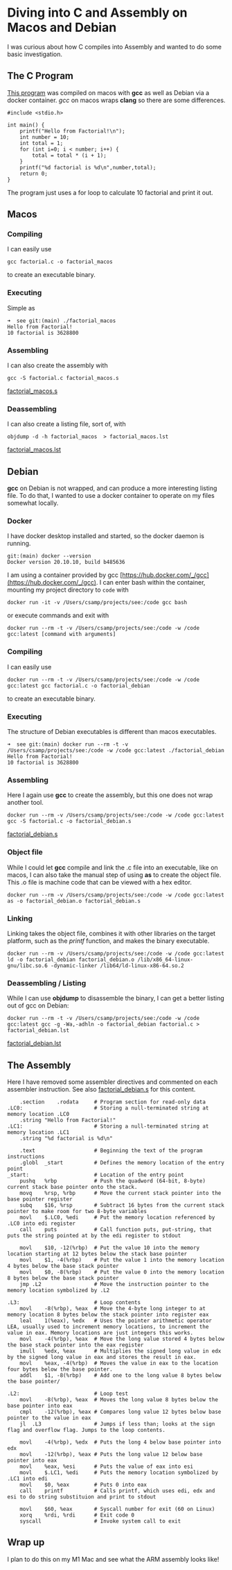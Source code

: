 # Diving into C and Assembly on Macos and Debian

I was curious about how C compiles into Assembly and wanted to do some basic investigation.

## The C Program

[This program](factorial.c) was compiled on macos with **gcc** as well as Debian via a docker container. *gcc* on macos wraps **clang** so there are some differences.

```
#include <stdio.h>

int main() {
    printf("Hello from Factorial!\n");
    int number = 10;
    int total = 1;
    for (int i=0; i < number; i++) {
        total = total * (i + 1);
    }
    printf("%d factorial is %d\n",number,total);
    return 0;
}
```

The program just uses a for loop to calculate 10 factorial and print it out.

## Macos

### Compiling

I can easily use
```
gcc factorial.c -o factorial_macos
```
to create an executable binary. 

### Executing

Simple as
```
➜  see git:(main) ./factorial_macos
Hello from Factorial!
10 factorial is 3628800
```

### Assembling

I can also create the assembly with
```
gcc -S factorial.c factorial_macos.s
```
[factorial_macos.s](factorial_macos.s)

### Deassembling

I can also create a listing file, sort of, with 
```
objdump -d -h factorial_macos  > factorial_macos.lst
```
[factorial_macos.lst](factorial_macos.lst)

## Debian

**gcc** on Debian is not wrapped, and can produce a more interesting listing file. To do that, I wanted to use a docker container to operate on my files somewhat locally.

### Docker

I have docker desktop installed and started, so the docker daemon is running. 

```
git:(main) docker --version
Docker version 20.10.10, build b485636
```

I am using a container provided by gcc [https://hub.docker.com/_/gcc](https://hub.docker.com/_/gcc). I can enter bash within the container, mounting my project directory to `code` with
```
docker run -it -v /Users/csamp/projects/see:/code gcc bash
```
or execute commands and exit with
```
docker run --rm -t -v /Users/csamp/projects/see:/code -w /code gcc:latest [command with arguments]
```
### Compiling

I can easily use
```
docker run --rm -t -v /Users/csamp/projects/see:/code -w /code gcc:latest gcc factorial.c -o factorial_debian
```
to create an executable binary. 

### Executing

The structure of Debian executables is different than macos executables.
```
➜  see git:(main) docker run --rm -t -v /Users/csamp/projects/see:/code -w /code gcc:latest ./factorial_debian
Hello from Factorial!
10 factorial is 3628800
```

### Assembling

Here I again use **gcc** to create the assembly, but this one does not wrap another tool.
```
docker run --rm -v /Users/csamp/projects/see:/code -w /code gcc:latest gcc -S factorial.c -o factorial_debian.s 
```
[factorial_debian.s](factorial_debian.s)

### Object file

While I could let **gcc** compile and link the .c file into an executable, like on macos, I can also take the manual step of using **as** to create the object file. This .o file is machine code that can be viewed with a hex editor.
```
docker run --rm -v /Users/csamp/projects/see:/code -w /code gcc:latest as -o factorial_debian.o factorial_debian.s
```

### Linking

Linking takes the object file, combines it with other libraries on the target platform, such as the *printf* function, and makes the binary executable.

```
docker run --rm -v /Users/csamp/projects/see:/code -w /code gcc:latest ld -o factorial_debian factorial_debian.o /lib/x86_64-linux-gnu/libc.so.6 -dynamic-linker /lib64/ld-linux-x86-64.so.2
```

### Deassembling / Listing

While I can use **objdump** to disassemble the binary, I can get a better listing out of gcc on Debian:
```
docker run --rm -t -v /Users/csamp/projects/see:/code -w /code gcc:latest gcc -g -Wa,-adhln -o factorial_debian factorial.c > factorial_debian.lst 
```
[factorial_debian.lst](factorial_debian.lst)

## The Assembly

Here I have removed some assembler directives and commented on each assembler instruction. See also [factorial_debian.s](factorial_debian.s) for this content.

```
	.section	.rodata		# Program section for read-only data
.LC0:						# Storing a null-terminated string at memory location .LC0
	.string	"Hello from Factorial!"
.LC1:						# Storing a null-terminated string at memory location .LC1
	.string	"%d factorial is %d\n"

	.text					# Beginning the text of the program instructions
	.globl	_start			# Defines the memory location of the entry point
_start:						# Location of the entry point
	pushq	%rbp			# Push the quadword (64-bit, 8-byte) current stack base pointer onto the stack.
	movq	%rsp, %rbp		# Move the current stack pointer into the base pointer register
	subq	$16, %rsp		# Subtract 16 bytes from the current stack pointer to make room for two 8-byte variables
	movl	$.LC0, %edi		# Put the memory location referenced by .LC0 into edi register
	call	puts			# Call function puts, put-string, that puts the string pointed at by the edi register to stdout

	movl	$10, -12(%rbp)	# Put the value 10 into the memory location starting at 12 bytes below the stack base pointer
	movl	$1, -4(%rbp)	# Put the value 1 into the memory location 4 bytes below the base stack pointer
	movl	$0, -8(%rbp)	# Put the value 0 into the memory location 8 bytes below the base stack pointer
	jmp	.L2					# Move the instruction pointer to the memory location symbolized by .L2

.L3:						# Loop contents
	movl	-8(%rbp), %eax	# Move the 4-byte long integer to at memory location 8 bytes below the stack pointer into register eax
	leal	1(%eax), %edx	# Uses the pointer arithmetic operator LEA, usually used to increment memory locations, to increment the value in eax. Memory locations are just integers this works.
	movl	-4(%rbp), %eax	# Move the long value stored 4 bytes below the base stack pointer into the eax register
	imull	%edx, %eax		# Multiplies the signed long value in edx by the signed long value in eax and stores the result in eax.
	movl	%eax, -4(%rbp)	# Moves the value in eax to the location four bytes below the base pointer.
	addl	$1, -8(%rbp)	# Add one to the long value 8 bytes below the base pointer/

.L2:						# Loop test
	movl	-8(%rbp), %eax	# Moves the long value 8 bytes below the base pointer into eax
	cmpl	-12(%rbp), %eax # Compares long value 12 bytes below base pointer to the value in eax
	jl	.L3					# Jumps if less than; looks at the sign flag and overflow flag. Jumps to the loop contents.

	movl	-4(%rbp), %edx	# Puts the long 4 below base pointer into edx
	movl	-12(%rbp), %eax	# Puts the long value 12 below base pointer into eax
	movl	%eax, %esi		# Puts the value of eax into esi
	movl	$.LC1, %edi		# Puts the memory location symbolized by .LC1 into edi
	movl	$0, %eax		# Puts 0 into eax
	call	printf			# Calls printf, which uses edi, edx and esi to do string substituion and print to stdout 

    movl    $60, %eax       # Syscall number for exit (60 on Linux)
    xorq    %rdi, %rdi      # Exit code 0
    syscall                 # Invoke system call to exit

```

## Wrap up

I plan to do this on my M1 Mac and see what the ARM assembly looks like!